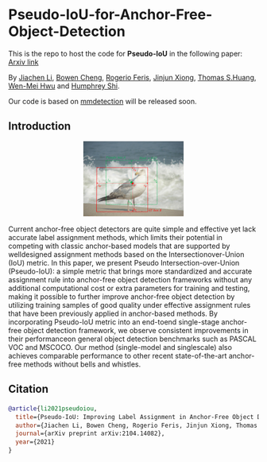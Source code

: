 # Pseudo-IoU-for-Anchor-Free-Object-Detection

This is the repo to host the code for **Pseudo-IoU** in the following paper: [Arxiv link](https://arxiv.org/abs/2104.14082)

By [Jiachen Li](https://chrisjuniorli.github.io/), [Bowen Cheng](https://bowenc0221.github.io/), [Rogerio Feris](https://mitibmwatsonailab.mit.edu/people/rogerio-feris/), [Jinjun Xiong](https://researcher.watson.ibm.com/researcher/view.php?person=us-jinjun), [Thomas S.Huang](http://ifp-uiuc.github.io/), [Wen-Mei Hwu](http://impact.crhc.illinois.edu/People/Hwu/hwu.aspx) and [Humphrey Shi](https://www.humphreyshi.com).

Our code is based on [mmdetection](https://github.com/open-mmlab/mmdetection) will be released soon.

## Introduction

<p align="center">
  <img src="figs/fig1.pdf" width="40%">
</p>

Current anchor-free object detectors are quite simple and effective yet lack accurate label assignment methods, which limits their potential in competing with classic anchor-based models that are supported by welldesigned assignment methods based on the Intersectionover-Union (IoU) metric. In this paper, we present Pseudo Intersection-over-Union (Pseudo-IoU): a simple metric that brings more standardized and accurate assignment rule into anchor-free object detection frameworks without any additional computational cost or extra parameters for training and testing, making it possible to further improve anchor-free object detection by utilizing training samples of good quality under effective assignment rules that have been previously applied in anchor-based methods. By incorporating Pseudo-IoU metric into an end-toend single-stage anchor-free object detection framework, we observe consistent improvements in their performanceon general object detection benchmarks such as PASCAL VOC and MSCOCO. Our method (single-model and singlescale) also achieves comparable performance to other recent state-of-the-art anchor-free methods without bells and whistles.

## Citation

```bibtex
@article{li2021pseudoiou,
  title={Pseudo-IoU: Improving Label Assignment in Anchor-Free Object Detection},
  author={Jiachen Li, Bowen Cheng, Rogerio Feris, Jinjun Xiong, Thomas S.Huang, Wen-Mei Hwu and Humphrey Shi},
  journal={arXiv preprint arXiv:2104.14082},
  year={2021}
}
```

